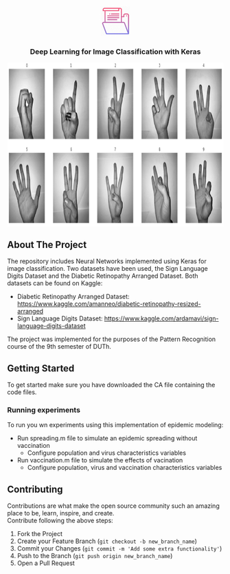 <!-- PROJECT LOGO -->
<br />
<p align="center">
  <img src="https://github.com/DataMas/Deep-Learning-Image-Classification/blob/main/Images/file_icon.webp" alt="Logo" width="70" height="70">
  <h3 align="center">Deep Learning for Image Classification with Keras</h3>
</p>



<p align="center">
<img src="https://github.com/DataMas/Deep-Learning-Image-Classification/blob/main/Images/Digits_dataset.PNG" align="center" width="705" height="380" />
</p>


<!-- ABOUT THE PROJECT -->
## About The Project
The repository includes Neural Networks implemented using Keras for image classification. Two datasets have been used, the Sign Language Digits Dataset and the Diabetic Retinopathy Arranged Dataset. Both datasets can be found on Kaggle:
- Diabetic Retinopathy Arranged Dataset: https://www.kaggle.com/amanneo/diabetic-retinopathy-resized-arranged
- Sign Language Digits Dataset: https://www.kaggle.com/ardamavi/sign-language-digits-dataset

The project was implemented for the purposes of the Pattern Recognition course of the 9th semester of DUTh.

<!-- GETTING STARTED -->
## Getting Started
To get started make sure you have downloaded the CA file containing the code files.

### Running experiments
To run you wn experiments using this implementation of epidemic modeling:
- Run spreading.m file to simulate an epidemic spreading without vaccination
  - Configure population and virus characteristics variables
- Run vaccination.m file to simulate the effects of vacination
  - Configure population, virus and vaccination characteristics variables

<!-- CONTRIBUTING -->
## Contributing

Contributions are what make the open source community such an amazing place to be, learn, inspire, and create.  
Contribute following the above steps:

1. Fork the Project
2. Create your Feature Branch (`git checkout -b new_branch_name`)
3. Commit your Changes (`git commit -m 'Add some extra functionality'`)
4. Push to the Branch (`git push origin new_branch_name`)
5. Open a Pull Request  
